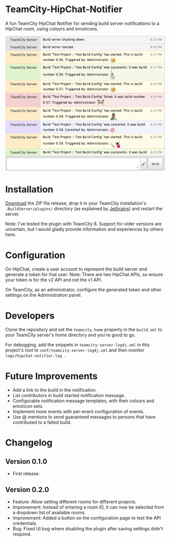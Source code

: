 TeamCity-HipChat-Notifier
=========================

A fun TeamCity HipChat Notifier for sending build server notifications to a HipChat room, using colours and emoticons.

![Screen shot of app](images/screen_shot.png "Screen shot of app")

# Installation

[Download](https://github.com/parautenbach/TeamCity-HipChat-Notifier/releases/latest) the ZIP file release, drop it in your TeamCity installation's `.BuildServer/plugins/` 
directory (as explained by [Jetbrains](http://www.jetbrains.com/teamcity/plugins/)) and restart the server. 

Note: I've tested the plugin with TeamCity 8. Support for older versions are uncertain, but I would gladly provide information and experiences by others here. 

# Configuration

On HipChat, create a user account to represent the build server and generate a token for that user. 
Note: There are two HipChat APIs, so ensure your token is for the v2 API and not the v1 API. 

On TeamCity, as an administrator, configure the generated token and other settings on the Administration panel.

# Developers

Clone the repository and set the `teamcity.home` property in the `build.xml` to your TeamCity server's home directory and you're good to go. 

For debugging, add the snippets in `teamcity-server-log4j.xml` in this project's root to `conf/teamcity-server-log4j.xml` and then monitor `logs/hipchat-notifier.log `.

# Future Improvements

* Add a link to the build in the notification.
* List contributors in build started notification message.
* Configurable notification message templates, with their colours and emoticon sets. 
* Implement more events with per-event configuration of events.  
* Use @ mentions to send guaranteed messages to persons that have contributed to a failed build. 

# Changelog

## Version 0.1.0

* First release.

## Version 0.2.0 

* Feature: Allow setting different rooms for different projects.
* Improvement: Instead of entering a room ID, it can now be selected from a dropdown list of available rooms.
* Improvement: Added a button on the configuration page to test the API credentials.
* Bug: Fixed UI bug where disabling the plugin after saving settings didn't respond.
